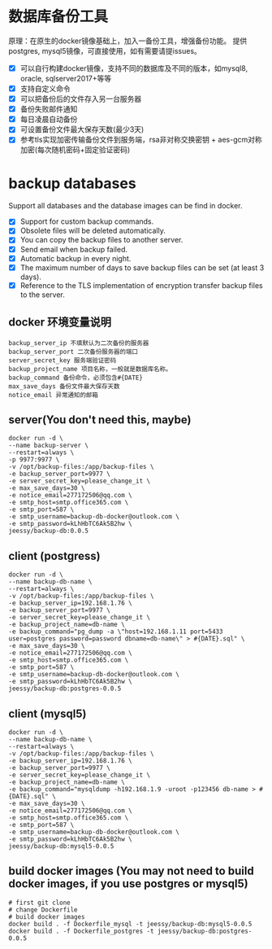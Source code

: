 # 数据库备份工具
  原理：在原生的docker镜像基础上，加入一备份工具，增强备份功能。
  提供postgres, mysql5镜像，可直接使用，如有需要请提issues。
  - [X] 可以自行构建docker镜像，支持不同的数据库及不同的版本，如mysql8, oracle, sqlserver2017+等等
  - [X] 支持自定义命令
  - [X] 可以把备份后的文件存入另一台服务器
  - [X] 备份失败邮件通知
  - [X] 每日凌晨自动备份
  - [X] 可设置备份文件最大保存天数(最少3天)
  - [X] 参考tls实现加密传输备份文件到服务端，rsa非对称交换密钥 + aes-gcm对称加密(每次随机密码+固定验证密码)

# backup databases
  Support all databases and the database images can be find in docker.
  - [X] Support for custom backup commands.
  - [X] Obsolete files will be deleted automatically.
  - [X] You can copy the backup files to another server.
  - [x] Send email when backup failed.
  - [x] Automatic backup in every night.
  - [x] The maximum number of days to save backup files can be set (at least 3 days).
  - [x] Reference to the TLS implementation of encryption transfer backup files to the server.

## docker 环境变量说明
```
backup_server_ip 不填默认为二次备份的服务器
backup_server_port 二次备份服务器的端口
server_secret_key 服务端验证密码
backup_project_name 项目名称，一般就是数据库名称。
backup_command 备份命令，必须包含#{DATE}
max_save_days 备份文件最大保存天数
notice_email 异常通知的邮箱
```

## server(You don't need this, maybe)
```
docker run -d \
--name backup-server \
--restart=always \
-p 9977:9977 \
-v /opt/backup-files:/app/backup-files \
-e backup_server_port=9977 \
-e server_secret_key=please_change_it \
-e max_save_days=30 \
-e notice_email=277172506@qq.com \
-e smtp_host=smtp.office365.com \
-e smtp_port=587 \
-e smtp_username=backup-db-docker@outlook.com \
-e smtp_password=kLhHbTC6Ak5B2hw \
jeessy/backup-db:0.0.5
```

## client (postgress)
```
docker run -d \
--name backup-db-name \
--restart=always \
-v /opt/backup-files:/app/backup-files \
-e backup_server_ip=192.168.1.76 \
-e backup_server_port=9977 \
-e server_secret_key=please_change_it \
-e backup_project_name=db-name \
-e backup_command="pg_dump -a \"host=192.168.1.11 port=5433 user=postgres password=password dbname=db-name\" > #{DATE}.sql" \
-e max_save_days=30 \
-e notice_email=277172506@qq.com \
-e smtp_host=smtp.office365.com \
-e smtp_port=587 \
-e smtp_username=backup-db-docker@outlook.com \
-e smtp_password=kLhHbTC6Ak5B2hw \
jeessy/backup-db:postgres-0.0.5
```

## client (mysql5)
```
docker run -d \
--name backup-db-name \
--restart=always \
-v /opt/backup-files:/app/backup-files \
-e backup_server_ip=192.168.1.76 \
-e backup_server_port=9977 \
-e server_secret_key=please_change_it \
-e backup_project_name=db-name \
-e backup_command="mysqldump -h192.168.1.9 -uroot -p123456 db-name > #{DATE}.sql" \
-e max_save_days=30 \
-e notice_email=277172506@qq.com \
-e smtp_host=smtp.office365.com \
-e smtp_port=587 \
-e smtp_username=backup-db-docker@outlook.com \
-e smtp_password=kLhHbTC6Ak5B2hw \
jeessy/backup-db:mysql5-0.0.5
```

## build docker images (You may not need to build docker images, if you use postgres or mysql5)
```
# first git clone
# change Dockerfile
# build docker images
docker build . -f Dockerfile_mysql -t jeessy/backup-db:mysql5-0.0.5
docker build . -f Dockerfile_postgres -t jeessy/backup-db:postgres-0.0.5
```
